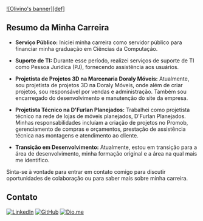 [![Olivino's banner][def]](https://github.com/OlivinoHM)

## Resumo da Minha Carreira

- **Serviço Público:** Iniciei minha carreira como servidor público para financiar minha graduação em Ciências da Computação.

- **Suporte de TI:** Durante esse período, realizei serviços de suporte de TI como Pessoa Jurídica (PJ), fornecendo assistência aos usuários.

- **Projetista de Projetos 3D na Marcenaria Doraly Móveis:** Atualmente, sou projetista de projetos 3D na Doraly Móveis, onde além de criar projetos, sou responsável por vendas e administração. Também sou encarregado do desenvolvimento e manutenção do site da empresa.

- **Projetista Técnico na D'Furlan Planejados:** Trabalhei como projetista técnico na rede de lojas de móveis planejados, D'Furlan Planejados. Minhas responsabilidades incluíam a criação de projetos no Promob, gerenciamento de compras e orçamentos, prestação de assistência técnica nas montagens e atendimento ao cliente.

- **Transição em Desenvolvimento:** Atualmente, estou em transição para a área de desenvolvimento, minha formação original e a área na qual mais me identifico.

Sinta-se à vontade para entrar em contato comigo para discutir oportunidades de colaboração ou para saber mais sobre minha carreira.

## Contato

[![LinkedIn](URL_DO_BADGE_DO_LINKEDIN)](https://www.linkedin.com/in/olivinohm/)
[![GitHub](URL_DO_BADGE_DO_GITHUB)](https://github.com/OlivinoHM)
[![Dio.me](URL_DO_BADGE_DO_DIOME)](https://dio.me/users/olivino_hm)

